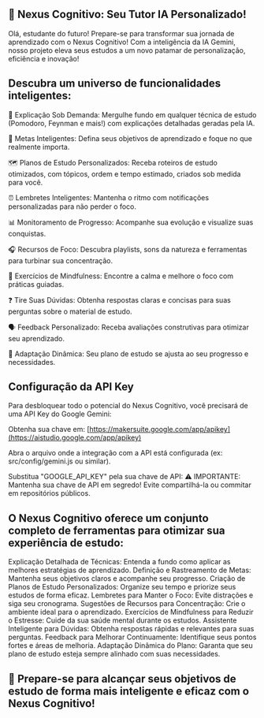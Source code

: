 ## 🧠 Nexus Cognitivo: Seu Tutor IA Personalizado!
Olá, estudante do futuro!
Prepare-se para transformar sua jornada de aprendizado com o Nexus Cognitivo! Com a inteligência da IA Gemini, nosso projeto eleva seus estudos a um novo patamar de personalização, eficiência e inovação!

## Descubra um universo de funcionalidades inteligentes:

🧠 Explicação Sob Demanda: Mergulhe fundo em qualquer técnica de estudo (Pomodoro, Feynman e mais!) com explicações detalhadas geradas pela IA. 

🎯 Metas Inteligentes: Defina seus objetivos de aprendizado e foque no que realmente importa. 

🗺️ Planos de Estudo Personalizados: Receba roteiros de estudo otimizados, com tópicos, ordem e tempo estimado, criados sob medida para você.

⏰ Lembretes Inteligentes: Mantenha o ritmo com notificações personalizadas para não perder o foco. 

📊 Monitoramento de Progresso: Acompanhe sua evolução e visualize suas conquistas. 

🎧 Recursos de Foco: Descubra playlists, sons da natureza e ferramentas para turbinar sua concentração. 

🧘 Exercícios de Mindfulness: Encontre a calma e melhore o foco com práticas guiadas.

❓ Tire Suas Dúvidas: Obtenha respostas claras e concisas para suas perguntas sobre o material de estudo.

🗣️ Feedback Personalizado: Receba avaliações construtivas para otimizar seu aprendizado.

🔄 Adaptação Dinâmica: Seu plano de estudo se ajusta ao seu progresso e necessidades.

## Configuração da API Key

Para desbloquear todo o potencial do Nexus Cognitivo, você precisará de uma API Key do Google Gemini:

Obtenha sua chave em: [https://makersuite.google.com/app/apikey](https://aistudio.google.com/app/apikey)

Abra o arquivo onde a integração com a API está configurada (ex: src/config/gemini.js ou similar).

Substitua "GOOGLE_API_KEY" pela sua chave de API:
⚠️ IMPORTANTE: Mantenha sua chave de API em segredo! Evite compartilhá-la ou commitar em repositórios públicos.


## O Nexus Cognitivo oferece um conjunto completo de ferramentas para otimizar sua experiência de estudo:

Explicação Detalhada de Técnicas: Entenda a fundo como aplicar as melhores estratégias de aprendizado.
Definição e Rastreamento de Metas: Mantenha seus objetivos claros e acompanhe seu progresso.
Criação de Planos de Estudo Personalizados: Organize seu tempo e priorize seus estudos de forma eficaz.
Lembretes para Manter o Foco: Evite distrações e siga seu cronograma.
Sugestões de Recursos para Concentração: Crie o ambiente ideal para o aprendizado.
Exercícios de Mindfulness para Reduzir o Estresse: Cuide da sua saúde mental durante os estudos.
Assistente Inteligente para Dúvidas: Obtenha respostas rápidas e relevantes para suas perguntas.
Feedback para Melhorar Continuamente: Identifique seus pontos fortes e áreas de melhoria.
Adaptação Dinâmica do Plano: Garanta que seu plano de estudo esteja sempre alinhado com suas necessidades.

## 🚀 Prepare-se para alcançar seus objetivos de estudo de forma mais inteligente e eficaz com o Nexus Cognitivo!
